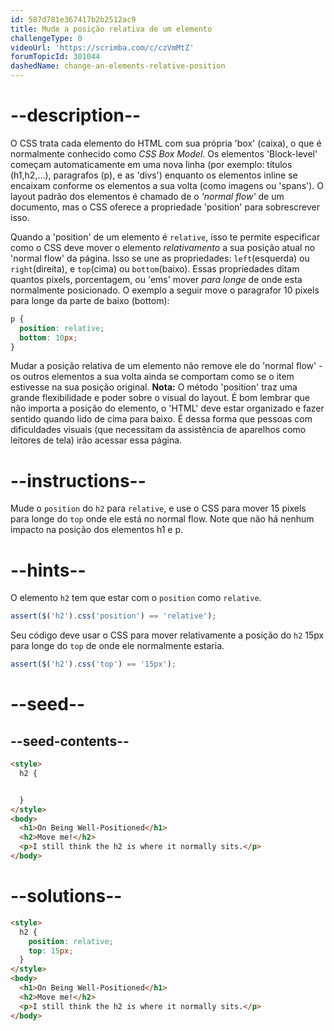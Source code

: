 ```yaml
---
id: 587d781e367417b2b2512ac9
title: Mude a posição relativa de um elemento
challengeType: 0
videoUrl: 'https://scrimba.com/c/czVmMtZ'
forumTopicId: 301044
dashedName: change-an-elements-relative-position
---
```


# --description--

O CSS trata cada elemento do HTML com sua própria 'box' (caixa), o que é normalmente conhecido como <dfn>CSS Box Model</dfn>. Os elementos 'Block-level' começam automaticamente em uma nova linha (por exemplo: títulos (h1,h2,...), paragrafos (p), e as 'divs') enquanto os elementos inline se encaixam conforme os elementos a sua volta (como imagens ou 'spans'). O layout padrão dos elementos é chamado de o <dfn>'normal flow'</dfn> de um documento, mas o CSS oferece a propriedade 'position' para sobrescrever isso.

Quando a 'position' de um elemento é `relative`, isso te permite especificar como o CSS deve mover o elemento *relativamento* a sua posição atual no 'normal flow' da página. Isso se une as propriedades: `left`(esquerda) ou `right`(direita), e `top`(cima) ou `bottom`(baixo). Essas propriedades ditam quantos pixels, porcentagem, ou 'ems' mover *para longe* de onde esta normalmente posicionado. O exemplo a seguir move o paragrafor 10 pixels para longe da parte de baixo (bottom):

```css
p {
  position: relative;
  bottom: 10px;
}
```

Mudar a posição relativa de um elemento não remove ele do 'normal flow' - os outros elementos a sua volta ainda se comportam como se o item estivesse na sua posição original. **Nota:** O método 'position' traz uma grande flexibilidade e poder sobre o visual do layout. É bom lembrar que não importa a posição do elemento, o 'HTML' deve estar organizado e fazer sentido quando lido de cima para baixo. É dessa forma que pessoas com dificuldades visuais (que necessitam da assistência de aparelhos como leitores de tela) irão acessar essa página.

# --instructions--

Mude o `position` do `h2` para `relative`, e use o CSS para mover 15 pixels para longe do `top` onde ele está no normal flow. Note que não há nenhum impacto na posição dos elementos h1 e p.

# --hints--

O elemento `h2` tem que estar com o `position` como `relative`.

```js
assert($('h2').css('position') == 'relative');
```

Seu código deve usar o CSS para mover relativamente a posição do `h2` 15px para longe do `top` de onde ele normalmente estaria.

```js
assert($('h2').css('top') == '15px');
```

# --seed--

## --seed-contents--

```html
<style>
  h2 {


  }
</style>
<body>
  <h1>On Being Well-Positioned</h1>
  <h2>Move me!</h2>
  <p>I still think the h2 is where it normally sits.</p>
</body>
```

# --solutions--

```html
<style>
  h2 {
    position: relative;
    top: 15px;
  }
</style>
<body>
  <h1>On Being Well-Positioned</h1>
  <h2>Move me!</h2>
  <p>I still think the h2 is where it normally sits.</p>
</body>
```
